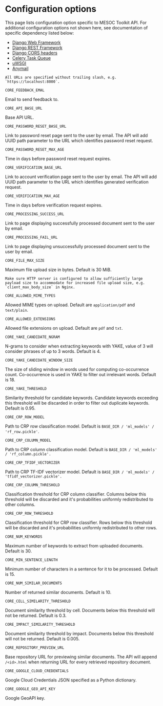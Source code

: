 # Configuration options

This page lists configuration option specific to MESOC Toolkit API. For additional configuration options not shown here, see documentation of specific dependency listed below:

- [Django Web Framework](https://docs.djangoproject.com/en/3.1/ref/settings/)
- [Django REST Framework](https://www.django-rest-framework.org/)
- [Django CORS headers](https://github.com/adamchainz/django-cors-headers)
- [Celery Task Queue](https://docs.celeryq.dev/en/v5.0.2/index.html)
- [uWSGI](https://uwsgi-docs.readthedocs.io/en/latest/)
- [Anymail](https://anymail.dev/en/v8.2/)


```{note}
All URLs are specified without trailing slash, e.g. `https://localhost:8000`.
```

`CORE_FEEDBACK_EMAL`  

Email to send feedback to.

`CORE_API_BASE_URL`

Base API URL.


`CORE_PASSWORD_RESET_BASE_URL`

Link to password reset page sent to the user by email. The API will add UUID path parameter to the URL which identifies password reset request.

`CORE_PASSWORD_RESET_MAX_AGE`

Time in days before password reset request expires.

`CORE_VERIFICATION_BASE_URL`

Link to account verification page sent to the user by email. The API will add UUID path parameter to the URL which identifies generated verification request.

`CORE_VERIFICATION_MAX_AGE`

Time in days before verification request expires.

`CORE_PROCESSING_SUCCESS_URL`

Link to page displaying successfully processed document sent to the user by email.

`CORE_PROCESSING_FAIL_URL`

Link to page displaying unsuccessfully processed document sent to the user by email.

`CORE_FILE_MAX_SIZE`

Maximum file upload size in bytes. Default is 30 MiB.

```{important}
Make sure HTTP server is configured to allow sufficiently large payload size to accommodate for increased file upload size, e.g. `client_max_body_size` in Nginx.
```

`CORE_ALLOWED_MIME_TYPES`

Allowed MIME types on upload. Default are `application/pdf` and `text/plain`.

`CORE_ALLOWED_EXTENSIONS`

Allowed file extensions on upload. Default are `pdf` and `txt`.

`CORE_YAKE_CANDIDATE_NGRAM`

N-grams to consider when extracting keywords with YAKE, value of 3 will consider phrases of up to 3 words. Default is 4.


`CORE_YAKE_CANDIDATE_WINDOW_SIZE`

The size of sliding window in words used for computing co-occurrence count. Co-occurrence is used in YAKE to filter out irrelevant words. Default is 18.


`CORE_YAKE_THRESHOLD`

Similarity threshold for candidate keywords. Candidate keywords exceeding this threshold will be discarded in order to filter out duplicate keywords. Default is 0.95.


`CORE_CRP_ROW_MODEL`

Path to CRP row classification model. Default is `BASE_DIR / 'ml_models' / 'rf_row.pickle'`.

`CORE_CRP_COLUMN_MODEL`

Path to CRP column classification model. Default is `BASE_DIR / 'ml_models' / 'rf_column.pickle'.`

`CORE_CRP_TFIDF_VECTORIZER`
 
Path to CRP TF-IDF vectorizer model. Default is ```BASE_DIR / 'ml_models' / 'tfidf_vectorizer.pickle'.```

`CORE_CRP_COLUMN_THRESHOLD`

Classification threshold for CRP column classifier. Columns below this threshold will be discarded and it's probabilities uniformly redistributed to other columns.

`CORE_CRP_ROW_THRESHOLD`

Classification threshold for CRP row classifier. Rows below this threshold will be discarded and it's probabilities uniformly redistributed to other rows.

`CORE_NUM_KEYWORDS`

Maximum number of keywords to extract from uploaded documents. Default is 30.

`CORE_MIN_SENTENCE_LENGTH`

Minimum number of characters in a sentence for it to be processed. Default is 15.

`CORE_NUM_SIMILAR_DOCUMENTS`

Number of returned similar documents. Default is 10.

`CORE_CELL_SIMILARITY_THRESHOLD`

Document similarity threshold by cell. Documents below this threshold will not be returned. Default is 0.3.

`CORE_IMPACT_SIMILARITY_THRESHOLD`

Document similarity threshold by impact. Documents below this threshold will not be returned. Default is 0.005.

`CORE_REPOSITORY_PREVIEW_URL`

Base repository URL for previewing similar documents. The API will append 
`/<id>.html` when returning URL for every retrieved repository document.

`CORE_GOOGLE_CLOUD_CREDENTIALS`

Google Cloud Credentials JSON specified as a Python dictionary.

`CORE_GOOGLE_GEO_API_KEY`

Google GeoAPI key.